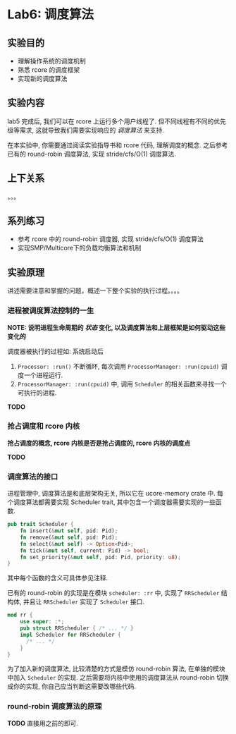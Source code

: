 # Lab6: 调度算法
## 实验目的
* 理解操作系统的调度机制
* 熟悉 rcore 的调度框架
* 实现新的调度算法

## 实验内容
lab5 完成后, 我们可以在 rcore 上运行多个用户线程了.
但不同线程有不同的优先级等需求, 这就导致我们需要实现响应的 *调度算法* 来支持.

在本实验中, 你需要通过阅读实验指导书和 rcore 代码, 理解调度的概念.
之后参考已有的 round-robin 调度算法, 实现 stride/cfs/O(1) 调度算法.

## 上下关系

。。。

## 系列练习

- 参考 rcore 中的 round-robin 调度器, 实现 stride/cfs/O(1) 调度算法
- 实现SMP/Multicore下的负载均衡算法和机制

## 实验原理

讲述需要注意和掌握的问题，概述一下整个实验的执行过程。。。。



### 进程被调度算法控制的一生
**NOTE: 说明进程生命周期的 *状态* 变化, 以及调度算法和上层框架是如何驱动这些变化的**

调度器被执行的过程如: 系统启动后
1. `Processor: :run()` 不断循环, 每次调用 `ProcessorManager: :run(cpuid)` 调度一个进程运行.
2. `ProcessorManager: :run(cpuid)` 中, 调用 `Scheduler` 的相关函数来寻找一个可执行的进程.

**TODO**

### 抢占调度和 rcore 内核
**抢占调度的概念, rcore 内核是否是抢占调度的, rcore 内核的调度点**

**TODO**

### 调度算法的接口
进程管理中, 调度算法是和底层架构无关, 所以它在 ucore-memory crate 中.
每个调度算法都需要实现 Scheduler trait, 其中包含一个调度器需要实现的一些函数.
```rust
pub trait Scheduler {
    fn insert(&mut self, pid: Pid);
    fn remove(&mut self, pid: Pid);
    fn select(&mut self) -> Option<Pid>;
    fn tick(&mut self, current: Pid) -> bool;
    fn set_priority(&mut self, pid: Pid, priority: u8);
}
```
其中每个函数的含义可具体参见注释.

已有的 round-robin 的实现是在模块 `scheduler: :rr` 中, 实现了 `RRScheduler` 结构体, 并且让 `RRScheduler` 实现了 `Scheduler` 接口.
```rust
mod rr {
    use super: :*;
    pub struct RRScheduler { /* ... */ }
    impl Scheduler for RRScheduler {
      /* ... */
    }
}
```

为了加入新的调度算法, 比较清楚的方式是模仿 round-robin 算法, 在单独的模块中加入 `Scheduler` 的实现. 之后需要将内核中使用的调度算法从 round-robin 切换成你的实现, 你自己应当判断这需要改哪些代码.

### round-robin 调度算法的原理
**TODO**
直接用之前的即可.



